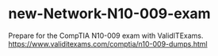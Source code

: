 # new-Network-N10-009-exam
Prepare for the CompTIA N10-009 exam with ValidITExams.  https://www.validitexams.com/comptia/n10-009-dumps.html
